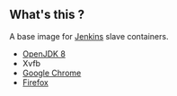 What's this ?
-------------
A base image for [Jenkins](http://jenkins-ci.org/) slave containers.

*   [OpenJDK 8](http://openjdk.java.net/)
*   Xvfb
*   [Google Chrome](https://www.google.com/chrome/)
*   [Firefox](https://www.mozilla.org/)
